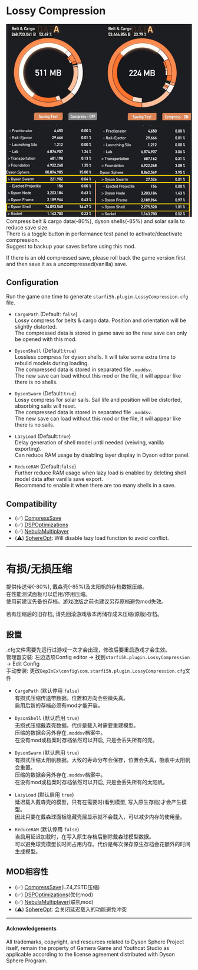 # Lossy Compression  

![demo](https://raw.githubusercontent.com/starfi5h/DSP_Mod/dev/LossyCompression/img/demo1.jpg)  
Compress belt & cargo data(-80%), dyson shells(-85%) and solar sails to reduce save size.  
There is a toggle button in performance test panel to activate/deactivate compression.  
Suggest to backup your saves before using this mod.   
  
If there is an old compressed save, please roll back the game version first and then save it as a uncompressed(vanilla) save.  

## Configuration

Run the game one time to generate `starfi5h.plugin.LossyCompression.cfg` file.  

- `CargoPath` (Default: `false`)  
Lossy compress for belts & cargo data. Position and orientation will be slightly distorted.  
The compressed data is stored in game save so the new save can only be opened with this mod.   

- `DysonShell` (Default:`true`)  
Lossless compress for dyson shells. It will take some extra time to rebuild models during loading.  
The compressed data is stored in separated file `.moddsv`.  
The new save can load without this mod or the file, it will appear like there is no shells.  

- `DysonSwarm` (Default:`true`)  
Lossy compress for solar sails. Sail life and position will be distorted, absorbing sails will reset.   
The compressed data is stored in separated file `.moddsv`.  
The new save can load without this mod or the file, it will appear like there is no sails.  

- `LazyLoad` (Default:`true`)  
Delay generation of shell model until needed (veiwing, vanilla exporting).  
Can reduce RAM usage by disabling layer display in Dyson editor panel.  

- `ReduceRAM` (Default:`false`)  
Further reduce RAM usage when lazy load is enabled by deleting shell model data after vanilla save export.  
Recommend to enable it when there are too many shells in a save.  

## Compatibility  

- (✅) [CompressSave](https://dsp.thunderstore.io/package/soarqin/CompressSave/)  
- (✅) [DSPOptimizations](https://dsp.thunderstore.io/package/Selsion/DSPOptimizations/)  
- (✅) [NebulaMultiplayer](https://dsp.thunderstore.io/package/nebula/NebulaMultiplayerMod/)  
- (⚠️) [SphereOpt](https://dsp.thunderstore.io/package/Andy/SphereOpt/): Will disable lazy load function to avoid conflict.  

----
# 有损/无损压缩

提供传送带(-80%), 戴森壳(-85%)及太阳帆的存档数据压缩。  
在性能测试面板可以启用/停用压缩。  
使用前建议先备份存档。游戏改版之前也建议另存原档避免mod失效。  

若有压缩后的旧存档, 请先回滚游戏版本再储存成未压缩(原版)存档。  

## 設置
.cfg文件需要先运行过游戏一次才会出现，修改后要重启游戏才会生效。  
管理器安装: 左边选项Config editor -> 找到`starfi5h.plugin.LossyCompression` -> Edit Config  
手动安装: 更改`BepInEx\config\com.starfi5h.plugin.LossyCompression.cfg`文件  
  
- `CargoPath` (默认停用 `false`)  
有损式压缩传送带数据。位置和方向会些微失真。   
启用后新的存档必须有mod才能开启。   

- `DysonShell` (默认启用 `true`)  
无损式压缩戴森壳数据。代价是载入时需要重建模型。  
压缩的数据会另外存在`.moddsv`档案中。  
在没有mod或档案时存档依然可以开启, 只是会丢失所有的壳。  

- `DysonSwarm` (默认启用 `true`)  
有损式压缩太阳帆数据。大致的寿命分布会保存，位置会失真，吸收中太阳帆会重置。  
压缩的数据会另外存在`.moddsv`档案中。  
在没有mod或档案时存档依然可以开启, 只是会丢失所有的太阳帆。  

- `LazyLoad` (默认启用 `true`)  
延迟载入戴森壳的模型，只有在需要时(看到模型, 写入原生存档)才会产生模型。  
因此只要在戴森球面板隐藏壳层显示就不会载入，可以减少内存的使用量。  

- `ReduceRAM` (默认停用 `false`)  
当启用延迟加载时，在写入原生存档后删除戴森球模型数据。  
可以避免球壳模型长时间占用内存。代价是每次保存原生存档会花额外的时间生成模型。  

## MOD相容性  

- (✅) [CompressSave](https://dsp.thunderstore.io/package/soarqin/CompressSave/)(LZ4,ZSTD压缩)  
- (✅) [DSPOptimizations](https://dsp.thunderstore.io/package/Selsion/DSPOptimizations/)(优化mod)  
- (✅) [NebulaMultiplayer](https://dsp.thunderstore.io/package/nebula/NebulaMultiplayerMod/)(联机mod)  
- (⚠️) [SphereOpt](https://dsp.thunderstore.io/package/Andy/SphereOpt/): 会关闭延迟载入的功能避免冲突   

----

#### Acknowledgements
All trademarks, copyright, and resources related to Dyson Sphere Project itself, remain the property of Gamera Game and Youthcat Studio as applicable according to the license agreement distributed with Dyson Sphere Program.  